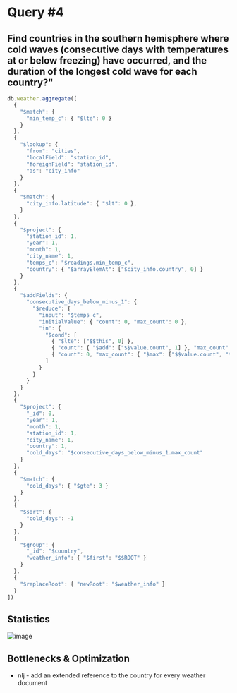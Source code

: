 # Query #4
## Find countries in the southern hemisphere where cold waves (consecutive days with temperatures at or below freezing) have occurred, and the duration of the longest cold wave for each country?"
```javascript
db.weather.aggregate([
  {
    "$match": {
      "min_temp_c": { "$lte": 0 } 
    }
  },
  {
    "$lookup": {
      "from": "cities",
      "localField": "station_id",
      "foreignField": "station_id",
      "as": "city_info"
    }
  },
  {
    "$match": {
      "city_info.latitude": { "$lt": 0 }, 
    }
  },
  {
    "$project": {
      "station_id": 1,
      "year": 1,
      "month": 1,
      "city_name": 1,
      "temps_c": "$readings.min_temp_c",
      "country": { "$arrayElemAt": ["$city_info.country", 0] } 
    }
  },
  {
    "$addFields": {
      "consecutive_days_below_minus_1": {
        "$reduce": {
          "input": "$temps_c",
          "initialValue": { "count": 0, "max_count": 0 },
          "in": {
            "$cond": [
              { "$lte": ["$$this", 0] },
              { "count": { "$add": ["$$value.count", 1] }, "max_count": { "$max": ["$$value.count", "$$value.max_count"] } },
              { "count": 0, "max_count": { "$max": ["$$value.count", "$$value.max_count"] } }
            ]
          }
        }
      }
    }
  },
  {
    "$project": {
      "_id": 0,
      "year": 1,
      "month": 1,
      "station_id": 1,
      "city_name": 1,
      "country": 1,
      "cold_days": "$consecutive_days_below_minus_1.max_count"
    }
  },
  {
    "$match": {
      "cold_days": { "$gte": 3 }  
    }
  },
  {
    "$sort": {
      "cold_days": -1 
    }
  },
  {
    "$group": {
      "_id": "$country",  
      "weather_info": { "$first": "$$ROOT" }
    }
  },
  {
    "$replaceRoot": { "newRoot": "$weather_info" } 
  }
])
```
## Statistics
![image](https://github.com/nina-bu/mongo-weather/assets/116764953/2867f922-f570-4fcf-8148-c09de1b4bb35)

## Bottlenecks & Optimization
- nlj - add an extended reference to the country for every weather document

